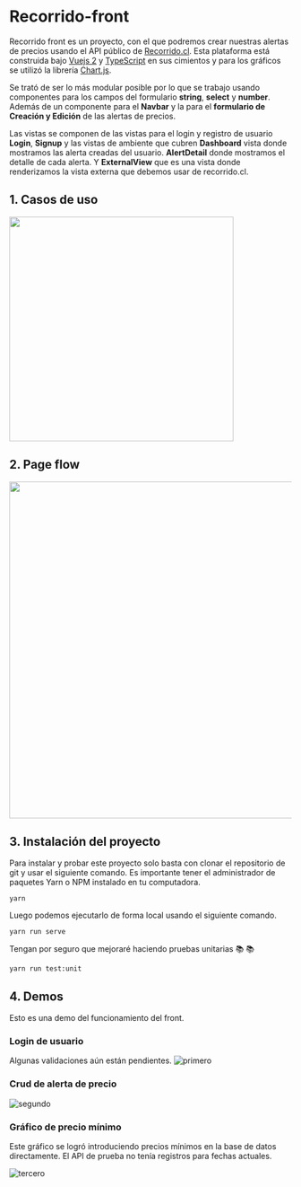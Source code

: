 # Recorrido-front

Recorrido front es un proyecto, con el que podremos crear nuestras alertas de precios usando el API público de [Recorrido.cl](https://www.recorrido.cl/en). Esta plataforma está construida bajo [Vuejs 2](https://vuejs.org/) y [TypeScript](https://www.typescriptlang.org/) en sus cimientos y para los gráficos se utilizó la librería [Chart.js](https://www.chartjs.org/).

Se trató de ser lo más modular posible por lo que se trabajo usando componentes para los campos del formulario **string**, **select** y **number**. Además de un componente para el **Navbar** y la para el **formulario de Creación y Edición** de las alertas de precios.

Las vistas se componen de las vistas para el login y registro de usuario **Login**, **Signup** y las vistas de ambiente que cubren **Dashboard** vista donde mostramos las alerta creadas del usuario. **AlertDetail** donde mostramos el detalle de cada alerta. Y **ExternalView** que es una vista donde renderizamos la vista externa que debemos usar de recorrido.cl.

## 1. Casos de uso

<img src="https://imgur.com/MsN3hXE.png" width="400"/>

## 2. Page flow

<img src="https://imgur.com/LmsO7by.png" width="600"/>

## 3. Instalación del proyecto

Para instalar y probar este proyecto solo basta con clonar el repositorio de git y usar el siguiente comando. Es importante tener el administrador de paquetes Yarn o NPM instalado en tu computadora.

```
yarn
```

Luego podemos ejecutarlo de forma local usando el siguiente comando.


```
yarn run serve
```

Tengan por seguro que mejoraré haciendo pruebas unitarias :books: :books: 

```
yarn run test:unit
```

## 4. Demos

Esto es una demo del funcionamiento del front. 

### Login de usuario
Algunas validaciones aún están pendientes.
![primero](https://user-images.githubusercontent.com/34007326/134978210-2e2aeebd-e0cb-4f5e-84d5-dc933051d457.gif)

### Crud de alerta de precio
![segundo](https://user-images.githubusercontent.com/34007326/134978320-55f46f1c-eb20-4e7e-90f8-93c580c34dd5.gif)

### Gráfico de precio mínimo
Este gráfico se logró introduciendo precios mínimos en la base de datos directamente. El API de prueba no tenía registros para fechas actuales.

![tercero](https://user-images.githubusercontent.com/34007326/134978181-82821c79-5f56-447c-a81a-e82f6b8696d7.gif)


